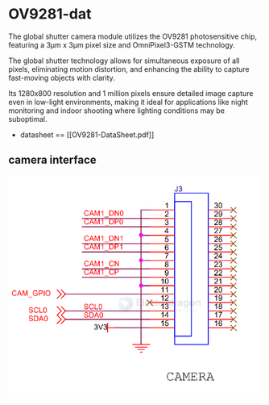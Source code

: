 
# OV9281-dat

The global shutter camera module utilizes the OV9281 photosensitive chip, featuring a 3μm x 3μm pixel size and OmniPixel3-GSTM technology. 

The global shutter technology allows for simultaneous exposure of all pixels, eliminating motion distortion, and enhancing the ability to capture fast-moving objects with clarity. 

Its 1280x800 resolution and 1 million pixels ensure detailed image capture even in low-light environments, making it ideal for applications like night monitoring and indoor shooting where lighting conditions may be suboptimal.

- datasheet == [[OV9281-DataSheet.pdf]]

## camera interface 

![](2025-07-13-01-59-07.png)